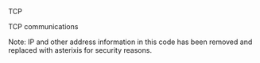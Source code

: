 TCP

TCP communications

Note: IP and other address information in this code has been removed and replaced with asterixis for security reasons.
